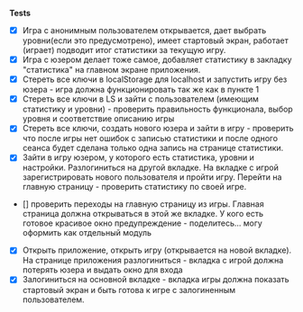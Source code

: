 **Tests**

- [x] Игра с анонимным пользователем открывается, дает выбрать уровни(если это предусмотрено), имеет стартовый экран, работает (играет) подводит итог статистики за текущую игру.
- [x] Игра с юзером делает тоже самое, добавляет статистику в закладку "статистика" на главном экране приложения.
- [x] Стереть все ключи в localStorage для localhost и запустить игру без юзера - игра должна функционировать так же как в пункте 1
- [x] Стереть все ключи в LS и зайти с пользователем (имеющим статистику и уровни) - проверить правильность функционала, выбор уровня и соответствие описанию игры
- [x] Стереть все ключи, создать нового юзера и зайти в игру - проверить что после игры нет ошибок с записью статистики и после одного сеанса будет сделана только одна запись на странице статистики.
- [x] Зайти в игру юзером, у которого есть статистика, уровни и настройки. Разлогиниться на другой вкладке. На вкладке с игрой зарегистрировать нового пользователя и пройти игру. Перейти на главную страницу - проверить статистику по своей игре.
- [] проверить переходы на главную страницу из игры. Главная страница должна открываться в этой же вкладке. У кого есть готовое красивое окно предупреждение - поделитесь... могу оформить как отдельный модуль
- [x] Открыть приложение, открыть игру (открывается на новой вкладке). На странице приложения разлогиниться - вкладка с игрой должна потерять юзера и выдать окно для входа
- [x] Залогиниться на основной вкладке - вкладка игры должна показать стартовый экран и быть готова к игре с залогиненным пользователем.